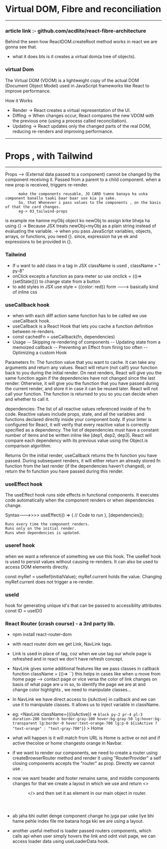 # Virtual DOM, Fibre and reconciliation
---
### article link :- github.com/acdlite/react-fibre-architecture
Behind the seen how ReactDOM.createRoot method works in react we are gonna see that.
- what it does bts is it creates a virtual dom(a tree of objects).

### virtual Dom
The Virtual DOM (VDOM) is a lightweight copy of the actual DOM (Document Object Model) used in JavaScript frameworks like React to improve performance.

How it Works
* Render → React creates a virtual representation of the UI.
* Diffing → When changes occur, React compares the new VDOM with the previous one (using a process called reconciliation).
* Updating → React updates only the changed parts of the real DOM, reducing re-renders and improving performance.

---
# Props , with Tailwind
---       
Props --> (External data passed to a component)
          cannot be changed by the component receiving it.
          Passed from a parent to a child component.
          when a new prop is received, triggers re-render.

          make the components reusable, JO CARD tumne banaya ha uska component banallo taaki baar baar use kia ja sake.
          So, that Whenever i pass values to the components , on the basis of that the card changes.
          eg-> 03_tailwind-props

<Card title="happy Holi" newObj={myObj}/>  
is example me hamne myObj object ko newObj to assign krke bheja ha using {} 
-> Because JSX treats newObj=myObj as a plain string instead of evaluating the variable.
-> when you pass JavaScript variables, objects, arrays, or functions, you need {}.
since, expression ha ye ek and expressions to be provided in {}.
 
### Tailwind

- If u want to add class in a tag in JSX className is used , className = " py-8"
- onClick excepts a function as para meter so use onclick = {()=> {setState()}} to change state from a button
- to add styles in JSX use style = {{color: red}} form  ---> basically kind of inline css

### useCallback hook
- when with each diff action same function has to be called we use useCallback hook.
- useCallback is a React Hook that lets you cache a function definition between re-renders.
- const cachedFn = useCallback(fn, dependencies)
- Usage
    -- Skipping re-rendering of components
    -- Updating state from a memoized callback
    -- Preventing an Effect from firing too often
    -- Optimizing a custom Hook

Parameters 
fn: The function value that you want to cache. It can take any arguments and return any values. React will return (not call!) your function back to you during the initial render. On next renders, React will give you the same function again if the dependencies have not changed since the last render. Otherwise, it will give you the function that you have passed during the current render, and store it in case it can be reused later. React will not call your function. The function is returned to you so you can decide when and whether to call it.

dependencies: The list of all reactive values referenced inside of the fn code. Reactive values include props, state, and all the variables and functions declared directly inside your component body. If your linter is configured for React, it will verify that every reactive value is correctly specified as a dependency. The list of dependencies must have a constant number of items and be written inline like [dep1, dep2, dep3]. React will compare each dependency with its previous value using the Object.is comparison algorithm.

Returns 
On the initial render, useCallback returns the fn function you have passed.
During subsequent renders, it will either return an already stored fn  function from the last render (if the dependencies haven’t changed), or return the fn function you have passed during this render.

### useEffect hook
The useEffect hook runs side effects in functional components. It executes code automatically when the component renders or when dependencies change.

Syntax--->>>>
useEffect(() => {
  // Code to run
}, [dependencies]); 

    Runs every time the component renders.
    Runs only on the initial render.
    Runs when dependencies is updated.

### useref hook
when we want a reference of something we use this hook.
The useRef hook is used to persist values without causing re-renders. It can also be used to access DOM elements directly.

const myRef = useRef(initialValue);
myRef.current holds the value.
Changing myRef.current does not trigger a re-render.

### useId 
hook for generating unique id's that can be passed to accessiblity attributes
const ID = useID()

### React Router (crash course) - a 3rd party lib. 
- npm install react-router-dom
- with react router dom we get Link, NavLink tags.
- Link is used in place of <a> tag, coz when we use <a> tag our whole page is refreshed and in react we don't have refresh concept.
- NavLink gives some additional features like we pass classes in callback function className = {()=> ``} this helps in cases like when u move from home page --> contact page or vice versa the color of link changes on basis of what page are u in so, to identify the page we are at and change color highlights , we need to manipulate classes...
- In NavLink we have direct access to {isActive} in callback and we can use it to manipulate classes. It allows us to inject variable in className.
- eg: <NavLink
         className={({isActive}) =>
        `block py-2 pr-4 pl-3 duration-200 border-b border-gray-100 hover:bg-gray-50 lg:hover:bg-transparent lg:border-0 hover:text-orange-700 lg:p-0 ${isActive ? "text-orange" : "text-gray-700"}`}
      >
          Home
      </NavLink>

- what will happen is it will match from URL is Home is active or not and if active thecoloe or home changesto orange in Navbar.
- if we want to render our components, we need to create a router using createBrowserRouter method and render it using "RouterProvider" a self closing components accepts the "router" as prop. Directly we cannot use <App />.

- now we want header and footer remains same, and middle components changes for that we create a layout in which we use        <outlet />  and return <> <header /> <footer /> <outlet /> </> and then set it as element in our main object in router.

- ab jaha bhi outlet denge component change ho jyga par uske liye bhi hame pehle index file me batana hoga kki we are using a layout.

- another useful method is loader passed routers components, which calls api when user simply hovers the link and odnt visit page, we can access loader data using useLoaderData hook.